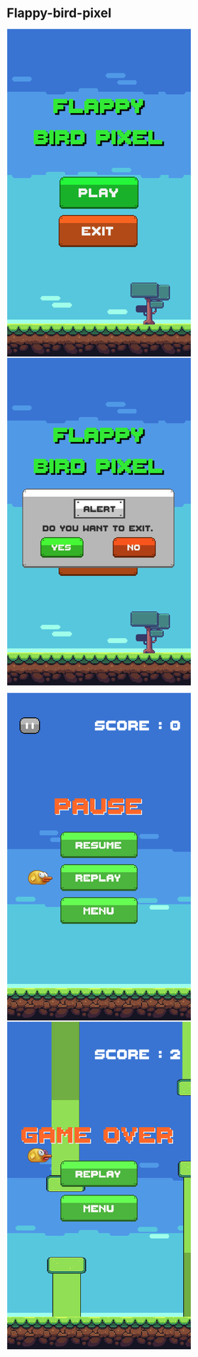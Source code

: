 # Flappy-bird-pixel

  ![alt text](https://github.com/KhunbankDev/Flappy-bird-pixel/blob/master/img-readme/Screen%20Shot%202564-03-16%20at%2015.53.27.png) ![alt text](https://github.com/KhunbankDev/Flappy-bird-pixel/blob/master/img-readme/Screen%20Shot%202564-03-16%20at%2015.53.32.png)

  ![alt text](https://github.com/KhunbankDev/Flappy-bird-pixel/blob/master/img-readme/Screen%20Shot%202564-03-16%20at%2015.53.41.png) ![alt text](https://github.com/KhunbankDev/Flappy-bird-pixel/blob/master/img-readme/Screen%20Shot%202564-03-16%20at%2015.53.55.png)
